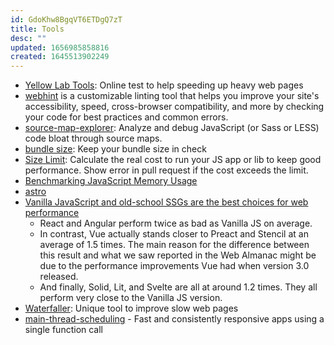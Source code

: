 ```yaml
---
id: GdoKhw8BgqVT6ETDgQ7zT
title: Tools
desc: ""
updated: 1656985858816
created: 1645513902249
---
```


- [Yellow Lab Tools](https://github.com/YellowLabTools/YellowLabTools): Online test to help speeding up heavy web pages
- [webhint](https://github.com/webhintio/hint) is a customizable linting tool that helps you improve your site's accessibility, speed, cross-browser compatibility, and more by checking your code for best practices and common errors.
- [source-map-explorer](https://github.com/danvk/source-map-explorer): Analyze and debug JavaScript (or Sass or LESS) code bloat through source maps.
- [bundle size](https://github.com/siddharthkp/bundlesize): Keep your bundle size in check
- [Size Limit](https://github.com/ai/size-limit): Calculate the real cost to run your JS app or lib to keep good performance. Show error in pull request if the cost exceeds the limit.
- [Benchmarking JavaScript Memory Usage](https://blog.webpagetest.org/posts/benchmarking-javascript-memory-usage/)
- [astro](https://github.com/snowpackjs/astro)
- [Vanilla JavaScript and old-school SSGs are the best choices for web performance](https://gomakethings.com/vanilla-javascript-and-old-school-ssgs-are-the-best-choices-for-web-performance/)
  - React and Angular perform twice as bad as Vanilla JS on average.
  - In contrast, Vue actually stands closer to Preact and Stencil at an average of 1.5 times. The main reason for the difference between this result and what we saw reported in the Web Almanac might be due to the performance improvements Vue had when version 3.0 released.
  - And finally, Solid, Lit, and Svelte are all at around 1.2 times. They all perform very close to the Vanilla JS version.
- [Waterfaller](https://waterfaller.dev/): Unique tool to improve slow web pages
- [main-thread-scheduling](https://github.com/astoilkov/main-thread-scheduling) - Fast and consistently responsive apps using a single function call
